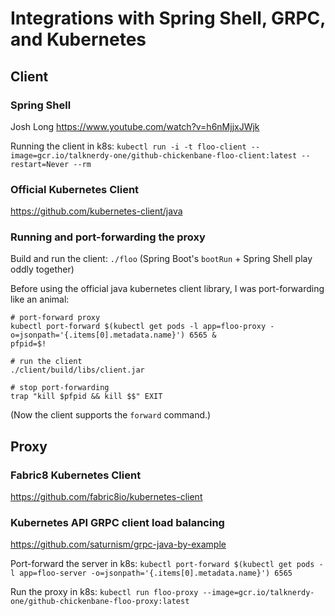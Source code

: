 # Integrations with Spring Shell, GRPC, and Kubernetes

## Client

### Spring Shell
Josh Long https://www.youtube.com/watch?v=h6nMjjxJWjk

Running the client in k8s:
`kubectl run -i -t floo-client --image=gcr.io/talknerdy-one/github-chickenbane-floo-client:latest --restart=Never --rm`

### Official Kubernetes Client

https://github.com/kubernetes-client/java


### Running and port-forwarding the proxy

Build and run the client: `./floo`
(Spring Boot's `bootRun` + Spring Shell play oddly together)

Before using the official java kubernetes client library, I was port-forwarding like an animal:
```
# port-forward proxy
kubectl port-forward $(kubectl get pods -l app=floo-proxy -o=jsonpath='{.items[0].metadata.name}') 6565 &
pfpid=$!

# run the client
./client/build/libs/client.jar

# stop port-forwarding
trap "kill $pfpid && kill $$" EXIT
```
(Now the client supports the `forward` command.)

## Proxy

### Fabric8 Kubernetes Client

https://github.com/fabric8io/kubernetes-client


### Kubernetes API GRPC client load balancing

https://github.com/saturnism/grpc-java-by-example


Port-forward the server in k8s:
`kubectl port-forward $(kubectl get pods -l app=floo-server -o=jsonpath='{.items[0].metadata.name}') 6565`

Run the proxy in k8s:
`kubectl run floo-proxy --image=gcr.io/talknerdy-one/github-chickenbane-floo-proxy:latest`
